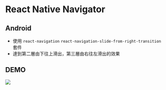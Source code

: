# React Native Navigator

## Android
- 使用 `react-navigation` `react-navigation-slide-from-right-transition` 套件
- 達到第二層由下往上滑出，第三層由右往左滑出的效果

## DEMO

![](https://i.imgur.com/nYrXwjg.gif)